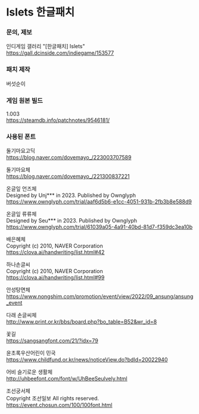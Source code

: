 # Islets 한글패치  


### 문의, 제보
인디게임 갤러리 "[한글패치] Islets"  
https://gall.dcinside.com/indiegame/153577

### 패치 제작
버섯순이

### 게임 원본 빌드
1.003  
https://steamdb.info/patchnotes/9546181/

### 사용된 폰트

둘기마요고딕  
https://blog.naver.com/dovemayo_/223003707589

둘기마요체  
https://blog.naver.com/dovemayo_/221300837221

온글잎 언즈체  
Designed by Unj*** in 2023. Published by Ownglyph  
https://www.ownglyph.com/trial/aaf6d5b6-e1cc-4051-931b-2fb3b8e588d9

온글잎 류류체  
Designed by Seu*** in 2023. Published by Ownglyph  
https://www.ownglyph.com/trial/61039a05-4a91-40bd-81d7-f359dc3ea10b

배은혜체  
Copyright (c) 2010, NAVER Corporation  
https://clova.ai/handwriting/list.html#42

하나손글씨  
Copyright (c) 2010, NAVER Corporation  
https://clova.ai/handwriting/list.html#99

안성탕면체  
https://www.nongshim.com/promotion/event/view/2022/09_ansung/ansung_event

다래 손글씨체  
http://www.print.or.kr/bbs/board.php?bo_table=B52&wr_id=8

꽃길  
https://sangsangfont.com/21/?idx=79

윤초록우산어린이 민국  
https://www.childfund.or.kr/news/noticeView.do?bdId=20022940

어비 슬기로운 생활체  
http://uhbeefont.com/font/w/UhBeeSeulvely.html

조선궁서체  
Copyright 조선일보 All rights reserved.  
https://event.chosun.com/100/100font.html
